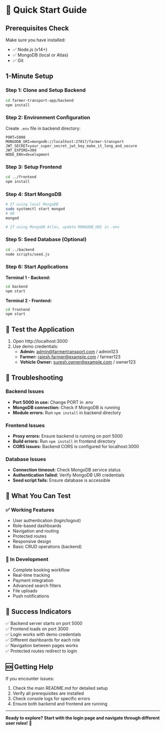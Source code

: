 # 🚀 Quick Start Guide

## Prerequisites Check
Make sure you have installed:
- ✅ Node.js (v14+)
- ✅ MongoDB (local or Atlas)
- ✅ Git

## 1-Minute Setup

### Step 1: Clone and Setup Backend
```bash
cd farmer-transport-app/backend
npm install
```

### Step 2: Environment Configuration
Create `.env` file in backend directory:
```env
PORT=5000
MONGODB_URI=mongodb://localhost:27017/farmer-transport
JWT_SECRET=your_super_secret_jwt_key_make_it_long_and_secure
JWT_EXPIRE=30d
NODE_ENV=development
```

### Step 3: Setup Frontend
```bash
cd ../frontend
npm install
```

### Step 4: Start MongoDB
```bash
# If using local MongoDB
sudo systemctl start mongod
# OR
mongod

# If using MongoDB Atlas, update MONGODB_URI in .env
```

### Step 5: Seed Database (Optional)
```bash
cd ../backend
node scripts/seed.js
```

### Step 6: Start Applications

**Terminal 1 - Backend:**
```bash
cd backend
npm start
```

**Terminal 2 - Frontend:**
```bash
cd frontend
npm start
```

## 🎯 Test the Application

1. Open http://localhost:3000
2. Use demo credentials:
   - **Admin:** admin@farmertransport.com / admin123
   - **Farmer:** rajesh.farmer@example.com / farmer123
   - **Vehicle Owner:** suresh.owner@example.com / owner123

## 🔧 Troubleshooting

### Backend Issues
- **Port 5000 in use:** Change PORT in .env
- **MongoDB connection:** Check if MongoDB is running
- **Module errors:** Run `npm install` in backend directory

### Frontend Issues  
- **Proxy errors:** Ensure backend is running on port 5000
- **Build errors:** Run `npm install` in frontend directory
- **CORS issues:** Backend CORS is configured for localhost:3000

### Database Issues
- **Connection timeout:** Check MongoDB service status
- **Authentication failed:** Verify MongoDB URI credentials
- **Seed script fails:** Ensure database is accessible

## 📱 What You Can Test

### ✅ Working Features
- User authentication (login/logout)
- Role-based dashboards
- Navigation and routing
- Protected routes
- Responsive design
- Basic CRUD operations (backend)

### 🚧 In Development  
- Complete booking workflow
- Real-time tracking
- Payment integration
- Advanced search filters
- File uploads
- Push notifications

## 🎊 Success Indicators

✅ Backend server starts on port 5000  
✅ Frontend loads on port 3000  
✅ Login works with demo credentials  
✅ Different dashboards for each role  
✅ Navigation between pages works  
✅ Protected routes redirect to login  

## 🆘 Getting Help

If you encounter issues:
1. Check the main README.md for detailed setup
2. Verify all prerequisites are installed
3. Check console logs for specific errors
4. Ensure both backend and frontend are running

---

**Ready to explore? Start with the login page and navigate through different user roles!** 🎉